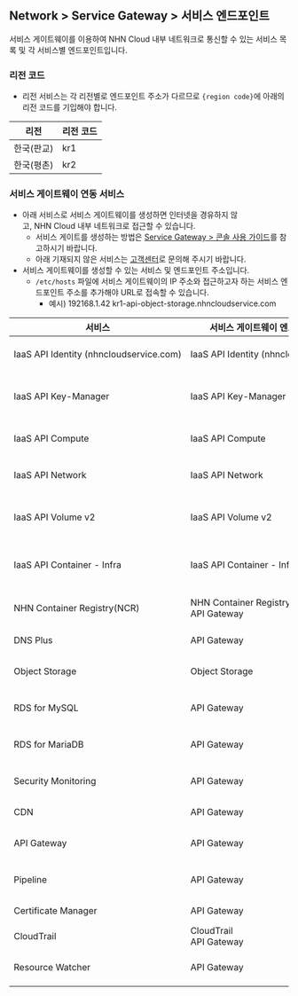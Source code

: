 ## Network > Service Gateway > 서비스 엔드포인트

서비스 게이트웨이를 이용하여 NHN Cloud 내부 네트워크로 통신할 수 있는 서비스 목록 및 각 서비스별 엔드포인트입니다.

### 리전 코드

* 리전 서비스는 각 리전별로 엔드포인트 주소가 다르므로 `{region code}`에 아래의 리전 코드를 기입해야 합니다.

| 리전 | 리전 코드 |
| --- | ----- |
| 한국(판교) | kr1 |
| 한국(평촌) | kr2 |

### 서비스 게이트웨이 연동 서비스

* 아래 서비스로 서비스 게이트웨이를 생성하면 인터넷을 경유하지 않고, NHN Cloud 내부 네트워크로 접근할 수 있습니다.
    * 서비스 게이트를 생성하는 방법은 [Service Gateway > 콘솔 사용 가이드](https://docs.gov-nhncloud.com/ko/Network/Service%20Gateway/ko/console-guide-gov/)를 참고하시기 바랍니다.
    * 아래 기재되지 않은 서비스는 [고객센터](https://www.gov-nhncloud.com/kr/support/inquiry)로 문의해 주시기 바랍니다.
* 서비스 게이트웨이를 생성할 수 있는 서비스 및 엔드포인트 주소입니다.
    * `/etc/hosts` 파일에 서비스 게이트웨이의 IP 주소와 접근하고자 하는 서비스 엔드포인트 주소를 추가해야 URL로 접속할 수 있습니다.
        * 예시) 192168.1.42 kr1-api-object-storage.nhncloudservice.com

| 서비스 | 서비스 게이트웨이 엔드포인트 이름 | 엔드포인트 주소 |
| --- | ------------------ | -------- |
| IaaS API Identity (nhncloudservice.com) | IaaS API Identity (nhncloudservice.com) | https://api-identity-infrastructure.gov-nhncloudservice.com |
| IaaS API Key-Manager | IaaS API Key-Manager | https://`{region code}`-api-key-manager-infrastructure.gov-nhncloudservice.com |
| IaaS API Compute | IaaS API Compute | https://`{region code}`-api-instance-infrastructure.gov-nhncloudservice.com |
| IaaS API Network | IaaS API Network | https://`{region code}`-api-network-infrastructure.gov-nhncloudservice.com |
| IaaS API Volume v2 | IaaS API Volume v2 | https://`{region code}`api-block-storage-infrastructure.gov-nhncloudservice.com |
| IaaS API Container - Infra | IaaS API Container - Infra | https://`{region code}`-api-kubernetes-infrastructure.gov-nhncloudservice.com |
| NHN Container Registry(NCR) | NHN Container Registry(NCR)<br>API Gateway | 사용자 레지스트리 URI<br>https://{region code}-ncr.api.nhncloudservice.com |
| DNS Plus | API Gateway | https://dnsplus.api.gov-nhncloudservice.com |
| Object Storage | Object Storage | https://`{region code}`-api-object-storage.gov-nhncloudservice.com |
| RDS for MySQL | API Gateway | https://`{region code}`-rds-mysql.api.gov-nhncloudservice.com |
| RDS for MariaDB | API Gateway | https://`{region code}`-rds-mariadb.api.gov-nhncloudservice.com |
| Security Monitoring | API Gateway | https://`{region code}`<-secmon.api.gov-nhncloudservice.com |
| CDN | API Gateway | https://cdn.api.gov-nhncloudservice.com |
| API Gateway | API Gateway | https://`{region code}`-apigateway.api.gov-nhncloudservice.com |
| Pipeline | API Gateway | https://`{region code}`-pipeline.api.gov-nhncloudservice.com |
| Certificate Manager | API Gateway | https://certmanager.api.gov-nhncloudservice.com |
| CloudTrail | CloudTrail<br>API Gateway | https://cloud-trail.api.gov-nhncloudservice.com |
| Resource Watcher | API Gateway | https://resource-watcher.api.gov-nhncloudservice.com |